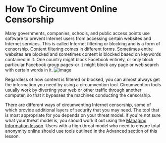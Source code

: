 [Title]: # (How To Circumvent Online Censorship)
[Difficulty]: # (Beginner)
[Order]: # (4)

# How To Circumvent Online Censorship

Many governments, companies, schools, and public access points use software to prevent Internet users from accessing certain websites and Internet services. This is called Internet filtering or blocking and is a form of censorship. Content filtering comes in different forms. Sometimes entire websites are blocked and sometimes content is blocked based on keywords contained in it. One country might block Facebook entirely, or only block particular Facebook group pages-or it might block any page or web search with certain words in it.
![image](internetb1.png)

Regardless of how content is filtered or blocked, you can almost always get the information you need by using a circumvention tool. Circumvention tools usually work by diverting your web or other traffic through another computer, so that it bypasses the machines conducting the censorship. 

There are different ways of circumventing Internet censorship, some of which provide additional layers of security that you may need. The tool that is most appropriate for you depends on your threat model. If you're not sure what your threat model is, you should work it out using the [Managing Information lesson](umbrella://lesson/managing-information). Users with a high threat model who need to ensure total anonymity online should use tools outlined in the Advanced section of this lesson. 